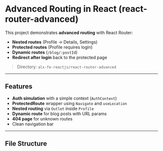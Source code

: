 # Advanced Routing in React (react-router-advanced)

This project demonstrates **advanced routing** with React Router:
- **Nested routes** (Profile → Details, Settings)
- **Protected routes** (Profile requires login)
- **Dynamic routes** (`/blog/:postId`)
- **Redirect after login** back to the protected page

> Directory: `alx-fe-reactjs/react-router-advanced`

---

## Features

- **Auth simulation** with a simple context (`AuthContext`)
- **ProtectedRoute** wrapper using `Navigate` and `useLocation`
- **Nested routing** via `Outlet` inside `Profile`
- **Dynamic route** for blog posts with URL params
- **404 page** for unknown routes
- Clean navigation bar

---

## File Structure
